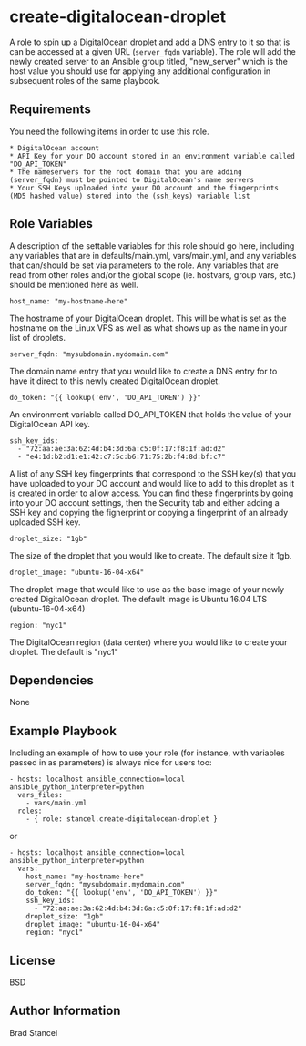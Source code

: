 create-digitalocean-droplet
=========

A role to spin up a DigitalOcean droplet and add a DNS entry to it so that is can be accessed at a given URL (`server_fqdn` variable). The role will add the newly created server to an Ansible group titled, "new_server" which is the host value you should use for applying any additional configuration in subsequent roles of the same playbook.

Requirements
------------

You need the following items in order to use this role.
	
	* DigitalOcean account
	* API Key for your DO account stored in an environment variable called "DO_API_TOKEN"
	* The nameservers for the root domain that you are adding (server_fqdn) must be pointed to DigitalOcean's name servers
	* Your SSH Keys uploaded into your DO account and the fingerprints (MD5 hashed value) stored into the (ssh_keys) variable list

Role Variables
--------------

A description of the settable variables for this role should go here, including any variables that are in defaults/main.yml, vars/main.yml, and any variables that can/should be set via parameters to the role. Any variables that are read from other roles and/or the global scope (ie. hostvars, group vars, etc.) should be mentioned here as well.

`host_name: "my-hostname-here"`

The hostname of your DigitalOcean droplet. This will be what is set as the hostname on the Linux VPS as well as what shows up as the name in your list of droplets.

`server_fqdn: "mysubdomain.mydomain.com"`

The domain name entry that you would like to create a DNS entry for to have it direct to this newly created DigitalOcean droplet.


`do_token: "{{ lookup('env', 'DO_API_TOKEN') }}"`

An environment variable called DO_API_TOKEN that holds the value of your DigitalOcean API key.

```
ssh_key_ids:
  - "72:aa:ae:3a:62:4d:b4:3d:6a:c5:0f:17:f8:1f:ad:d2"
  - "e4:1d:b2:d1:e1:42:c7:5c:b6:71:75:2b:f4:8d:bf:c7"
```

A list of any SSH key fingerprints that correspond to the SSH key(s) that you have uploaded to your DO account and would like to add to this droplet as it is created in order to allow access. You can find these fingerprints by going into your DO account settings, then the Security tab and either adding a SSH key and copying the fignerprint or copying a fingerprint of an already uploaded SSH key.

`droplet_size: "1gb"`

The size of the droplet that you would like to create. The default size it 1gb.

`droplet_image: "ubuntu-16-04-x64"`

The droplet image that would like to use as the base image of your newly created DigitalOcean droplet. The default image is Ubuntu 16.04 LTS (ubuntu-16-04-x64)

`region: "nyc1"`

The DigitalOcean region (data center) where you would like to create your droplet. The default is "nyc1"


Dependencies
------------

None

Example Playbook
----------------

Including an example of how to use your role (for instance, with variables passed in as parameters) is always nice for users too:


	- hosts: localhost ansible_connection=local ansible_python_interpreter=python
	  vars_files:
	    - vars/main.yml
	  roles:
	    - { role: stancel.create-digitalocean-droplet }


or 


	- hosts: localhost ansible_connection=local ansible_python_interpreter=python 
	  vars:
		host_name: "my-hostname-here"
		server_fqdn: "mysubdomain.mydomain.com"
		do_token: "{{ lookup('env', 'DO_API_TOKEN') }}"
		ssh_key_ids:
		  - "72:aa:ae:3a:62:4d:b4:3d:6a:c5:0f:17:f8:1f:ad:d2" 
		droplet_size: "1gb"
		droplet_image: "ubuntu-16-04-x64"
		region: "nyc1"



License
-------

BSD

Author Information
------------------

Brad Stancel
